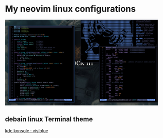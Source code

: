 # My neovim linux configurations 

![screenshot](pic.png)

## debain linux Terminal theme
[kde konsole : visiblue](https://store.kde.org/s/Opendesktop/p/1232065)




